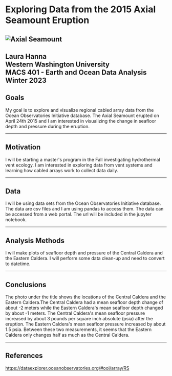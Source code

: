 # Exploring Data from the 2015 Axial Seamount Eruption

![Axial Seamount](https://s3-us-west-2.amazonaws.com/media.ooica.net/wp-content/uploads/2019/01/24183811/axial-caldera-overview-image.jpg) 
-------------
Laura Hanna  
Western Washington University  
MACS 401 - Earth and Ocean Data Analysis  
Winter 2023  
------------- 
## Goals

My goal is to explore and visualize regional cabled array data from the Ocean Observatories Initiative database. The Axial Seamount erupted on April 24th 2015 and I am interested in visualizing the change in seafloor depth and pressure during the eruption.

-------------
## Motivation

I will be starting a master's program in the Fall investigating hydrothermal vent ecology. I am interested in exploring data from vent systems and learning how cabled arrays work to collect data daily.

--------------
## Data

I will be using data sets from the Ocean Observatories Initiative database. The data are csv files and I am using pandas to access them. The data can be accessed from a web portal. The url will be included in the jupyter notebook.

-------------
## Analysis Methods

I will make plots of seafloor depth and pressure of the Central Caldera and the Eastern Caldera. I will perform some data clean-up and need to convert to datetime.

------------
## Conclusions

The photo under the title shows the locations of the Central Caldera and the Eastern Caldera.The Central Caldera had a mean seafloor depth change of about -2 meters while the Eastern Caldera's mean seafloor depth changed by about -1 meters. The Central Caldera's mean seafloor pressure increased by about 3 pounds per square inch absolute (psia) after the eruption. The Eastern Caldera's mean seafloor pressure increased by about 1.5 psia. Between these two measurements, it seems that the Eastern Caldera only changes half as much as the Central Caldera.

-----------
## References

https://dataexplorer.oceanobservatories.org/#ooi/array/RS